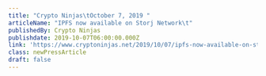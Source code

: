 ```yaml
---
title: "Crypto Ninjas\tOctober 7, 2019 "
articleName: "IPFS now available on Storj Network\t"
publishedBy: Crypto Ninjas
publishdate: 2019-10-07T06:00:00.000Z
link: 'https://www.cryptoninjas.net/2019/10/07/ipfs-now-available-on-storj-network/'
class: newPressArticle
draft: false
---
```


